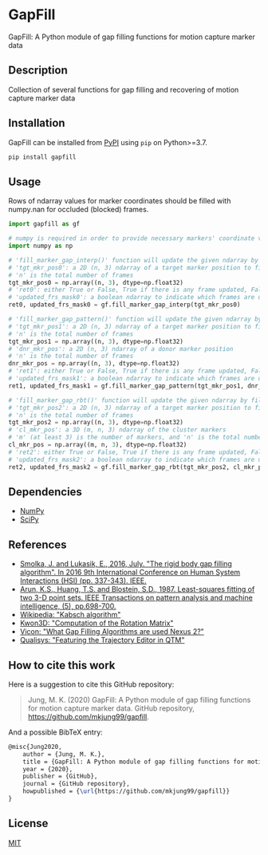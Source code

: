 # GapFill
GapFill: A Python module of gap filling functions for motion capture marker data

## Description
Collection of several functions for gap filling and recovering of motion capture marker data

## Installation
GapFill can be installed from [PyPI](https://pypi.org/project/gapfill/) using ```pip``` on Python>=3.7.

```bash
pip install gapfill
```

## Usage
Rows of ndarray values for marker coordinates should be filled with numpy.nan for occluded (blocked) frames.
```python
import gapfill as gf

# numpy is required in order to provide necessary markers' coordinate values
import numpy as np

# 'fill_marker_gap_interp()' function will update the given ndarray by filling its gaps using bspline interpolation
# 'tgt_mkr_pos0': a 2D (n, 3) ndarray of a target marker position to fill the gaps
# 'n' is the total number of frames
tgt_mkr_pos0 = np.array((n, 3), dtype=np.float32)
# 'ret0': either True or False, True if there is any frame updated, False if there is no frame updated
# 'updated_frs_mask0': a boolean ndarray to indicate which frames are updated
ret0, updated_frs_mask0 = gf.fill_marker_gap_interp(tgt_mkr_pos0)

# 'fill_marker_gap_pattern()' function will update the given ndarray by filling its gaps using a donor marker
# 'tgt_mkr_pos1': a 2D (n, 3) ndarray of a target marker position to fill the gaps
# 'n' is the total number of frames
tgt_mkr_pos1 = np.array((n, 3), dtype=np.float32)
# 'dnr_mkr_pos': a 2D (n, 3) ndarray of a donor marker position
# 'n' is the total number of frames
dnr_mkr_pos = np.array((n, 3), dtype=np.float32)
# 'ret1': either True or False, True if there is any frame updated, False if there is no frame updated
# 'updated_frs_mask1': a boolean ndarray to indicate which frames are updated
ret1, updated_frs_mask1 = gf.fill_marker_gap_pattern(tgt_mkr_pos1, dnr_mkr_pos)

# 'fill_marker_gap_rbt()' function will update the given ndarray by filling its gaps using a cluster of 3 markers
# 'tgt_mkr_pos2': a 2D (n, 3) ndarray of a target marker position to fill the gaps
# 'n' is the total number of frames
tgt_mkr_pos2 = np.array((n, 3), dtype=np.float32)
# 'cl_mkr_pos': a 3D (m, n, 3) ndarray of the cluster markers
# 'm' (at least 3) is the number of markers, and 'n' is the total number of frames
cl_mkr_pos = np.array((m, n, 3), dtype=np.float32)
# 'ret2': either True or False, True if there is any frame updated, False if there is no frame updated
# 'updated_frs_mask2': a boolean ndarray to indicate which frames are updated
ret2, updated_frs_mask2 = gf.fill_marker_gap_rbt(tgt_mkr_pos2, cl_mkr_pos)
```
## Dependencies
- [NumPy](https://numpy.org/)
- [SciPy](https://www.scipy.org/)

## References
- [Smolka, J. and Lukasik, E., 2016, July. "The rigid body gap filling algorithm". In 2016 9th International Conference on Human System Interactions (HSI) (pp. 337-343). IEEE.](https://doi.org/10.1109/HSI.2016.7529654)
- [Arun, K.S., Huang, T.S. and Blostein, S.D., 1987. Least-squares fitting of two 3-D point sets. IEEE Transactions on pattern analysis and machine intelligence, (5), pp.698-700.](https://doi.org/10.1109/TPAMI.1987.4767965)
- [Wikipedia: "Kabsch algorithm"](https://en.wikipedia.org/wiki/Kabsch_algorithm)
- [Kwon3D: "Computation of the Rotation Matrix"](http://www.kwon3d.com/theory/jkinem/rotmat.html)
- [Vicon: "What Gap Filling Algorithms are used Nexus 2?"](http://www.vicon.com/support/faqs/?q=what-gap-filling-algorithms-are-used-nexus-2)
- [Qualisys: "Featuring the Trajectory Editor in QTM"](https://www.qualisys.com/webinars/viewing-gap-filling-and-smoothing-data-with-the-trajectory-editor/)

## How to cite this work

Here is a suggestion to cite this GitHub repository:

> Jung, M. K. (2020) GapFill: A Python module of gap filling functions for motion capture marker data. GitHub repository, <https://github.com/mkjung99/gapfill>.

And a possible BibTeX entry:

```tex
@misc{Jung2020,  
    author = {Jung, M. K.},
    title = {GapFill: A Python module of gap filling functions for motion capture marker data},  
    year = {2020},  
    publisher = {GitHub},  
    journal = {GitHub repository},  
    howpublished = {\url{https://github.com/mkjung99/gapfill}}  
}
```
## License
[MIT](https://choosealicense.com/licenses/mit/)
